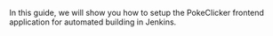 In this guide, we will show you how to setup the PokeClicker frontend application for automated building in Jenkins.

